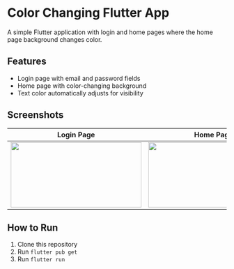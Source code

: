 # Color Changing Flutter App

A simple Flutter application with login and home pages where the home page background changes color.

## Features
- Login page with email and password fields
- Home page with color-changing background
- Text color automatically adjusts for visibility

## Screenshots

| Login Page | Home Page |
|------------|-----------|
| <img src="https://github.com/user-attachments/assets/5cfe3722-8e67-4e6a-9900-20d50f6c7d13" width="300" height="150"> | <img src="https://github.com/user-attachments/assets/a860aff2-02f3-4502-ab29-04daa4589c65" width="300" height="150"> |

## How to Run
1. Clone this repository
2. Run `flutter pub get`
3. Run `flutter run`
